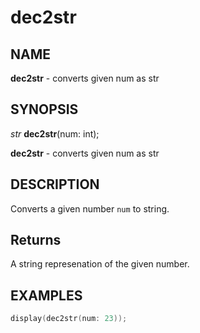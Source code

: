 # dec2str

## NAME

**dec2str** - converts given num as str

## SYNOPSIS

*str* **dec2str**(num: int);

**dec2str** - converts given num as str

## DESCRIPTION

Converts a given number `num` to string.

## Returns
A string represenation of the given number.

## EXAMPLES

```cpp
display(dec2str(num: 23));
```
